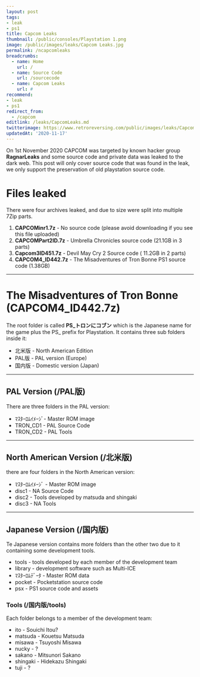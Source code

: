 ```yaml
---
layout: post
tags: 
- leak
- ps1
title: Capcom Leaks  
thumbnail: /public/consoles/Playstation 1.png
image: /public/images/leaks/Capcom Leaks.jpg
permalink: /ncapcomleaks
breadcrumbs:
  - name: Home
    url: /
  - name: Source Code
    url: /sourcecode
  - name: Capcom Leaks
    url: #
recommend: 
- leak
- ps1
redirect_from:
  - /capcom
editlink: /leaks/CapcomLeaks.md
twitterimage: https://www.retroreversing.com/public/images/leaks/Capcom.jpg
updatedAt: '2020-11-17'
---
```


On 1st November 2020 CAPCOM was targeted by known hacker group **RagnarLeaks** and some source code and private data was leaked to the dark web. This post will only cover source code that was found in the leak, we only support the preservation of old playstation source code.

# Files leaked
There were four archives leaked, and due to size were split into multiple 7Zip parts.
1. **CAPCOMinr1.7z** - No source code (please avoid downloading if you see this file uploaded)
2. **CAPCOMPart2ID.7z** - Umbrella Chronicles source code (21.1GB in 3 parts)
3.  **Capcom3ID451.7z** - Devil May Cry 2 Source code ( 11.2GB in 2 parts)
4. **CAPCOM4_ID442.7z** - The Misadventures of Tron Bonne PS1 source code (1.38GB)

---
# The Misadventures of Tron Bonne (CAPCOM4_ID442.7z)
The root folder is called **PS_トロンにコブン** which is the Japanese name for the game plus the PS_ prefix for Playstation. It contains three sub folders inside it:
* 北米版 - North American Edition
* PAL版 - PAL version (Europe)
* 国内版 - Domestic version (Japan)

---
## PAL Version (/PAL版)
There are three folders in the PAL version:
* ﾏｽﾀｰﾛﾑｲﾒｰｼﾞ- Master ROM image
* TRON_CD1 - PAL Source Code
* TRON_CD2 - PAL Tools

---
## North American Version (/北米版) 
there are four folders in the North American version:
* ﾏｽﾀｰﾛﾑｲﾒｰｼﾞ - Master ROM image
* disc1 - NA Source Code
* disc2 - Tools developed by matsuda and shingaki
* disc3 - NA Tools

---
## Japanese Version (/国内版) 
Te Japanese version contains more folders than the other two due to it containing some development tools.
* tools - tools developed by each member of the development team
* library - development software such as Multi-ICE
* ﾏｽﾀｰﾛﾑﾃﾞｰﾀ - Master ROM data
* pocket - Pocketstation source code
* psx - PS1 source code and assets

### Tools (/国内版/tools)
Each folder belongs to a member of the development team:
* ito - Souichi Itou?
* matsuda - Kouetsu Matsuda
* misawa - Tsuyoshi Misawa
* nucky - ?
* sakano - Mitsunori Sakano
* shingaki - Hidekazu Shingaki
* tuji - ?
